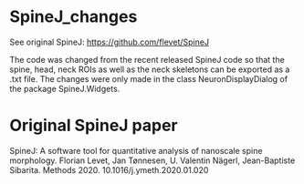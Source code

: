 # SpineJ_changes

See original SpineJ: https://github.com/flevet/SpineJ

The code was changed from the recent released SpineJ code so that the spine, head, neck ROIs as well as the neck skeletons can be exported as a .txt file. The changes were only made in the class NeuronDisplayDialog of the package SpineJ.Widgets. 


# Original SpineJ paper
SpineJ: A software tool for quantitative analysis of nanoscale spine morphology.
Florian Levet, Jan Tønnesen, U. Valentin Nägerl, Jean-Baptiste Sibarita.
Methods 2020.
10.1016/j.ymeth.2020.01.020
